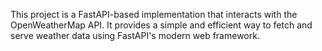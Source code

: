 This project is a FastAPI-based implementation that interacts with the OpenWeatherMap API. It provides a simple and efficient way to fetch and serve weather data using FastAPI's modern web framework.
